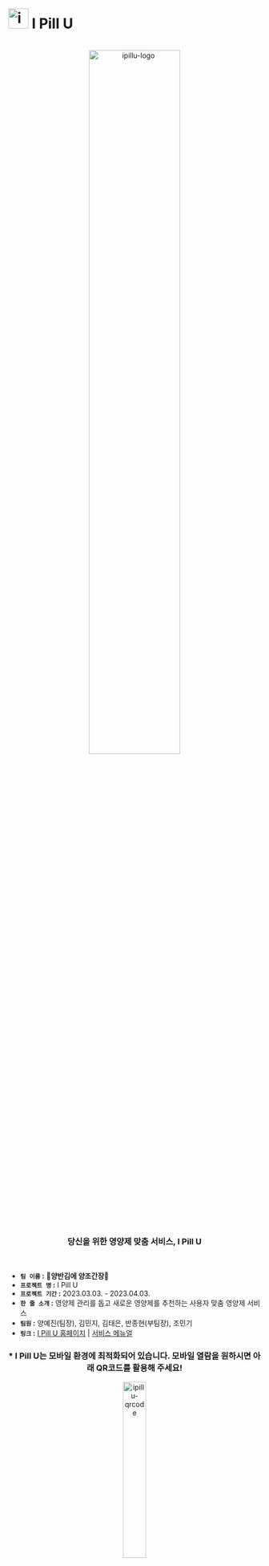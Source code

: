 <h1>
  <img width="40px" src="https://user-images.githubusercontent.com/77859683/228727338-a7859126-bdf5-4d9e-aeff-c8dd56296b88.png" alt="ipillu-logo" style="margin-bottom:-7px">
  <span>I Pill U</span>
</h1>

<br/>
<div  align="center">
  <img width="60%" src="https://user-images.githubusercontent.com/77859683/228727366-e4bb41d5-e111-442f-b0af-ac550bd41dc6.png" alt="ipillu-logo">
</div>
<h3 align="center">당신을 위한 영양제 맞춤 서비스, I Pill U</h3>
</br>

- **`팀 이름` :** **🍙양반김에 양조간장🥢**
- **`프로젝트 명` :** I Pill U
- **`프로젝트 기간` :** 2023.03.03. - 2023.04.03.
- **`한 줄 소개` :** 영양제 관리를 돕고 새로운 영양제를 추천하는 사용자 맞춤 영양제 서비스
- **`팀원` :** 양예진(팀장), 김민지, 김태은, 반종현(부팀장), 조민기
- **`링크` :** [I Pill U 홈페이지](http://ipillu.link/) | [서비스 메뉴얼](https://drive.google.com/file/d/1yzOMx5NTbo7W8sjl1KdhyVBO08Z_EuJ9/view?usp=share_link)
<div align="center">
  <h3>* I Pill U는 모바일 환경에 최적화되어 있습니다. 모바일 열람을 원하시면 아래 QR코드를 활용해 주세요!</h3>
  <img width="30%" src="https://user-images.githubusercontent.com/116554914/228786478-4c99907e-326a-45c0-8a93-4dd4777089f8.png" alt="ipillu-qrcode">
</div>

<br/>

## :bulb: Intro
<h3>영양제 종류, 복용법, 유통기한...일일이 기억하기 너무 복잡하다:face_with_spiral_eyes: 손쉽게 관리할 수 있는 방법 없을까?</h3>


- 나만의 **영양제 달력**으로 꼼꼼하게 정리하는 영양제 일정
- 필요한 영양제는 **추천**받고 새로운 영양제 **검색**까지
- 복용 중인 **영양제**와 **약**은 한 페이지에서 손쉽게 관리

<br/>

## :family: 팀원 소개

| [양예진<br>(FE, 팀장)](https://github.com/yjyaang) | [김민지<br>(FE)](https://github.com/JOAAAAAAAAAAA) | [김태은<br>(FE)](https://github.com/10xc) | [반종현<br>(BE, 부팀장)](https://github.com/JONGHYUNVAN) | [조민기<br>(BE)](https://github.com/SEB-BE-42-mkcho) | 
| :---: | :---: | :---: | :---: | :---: |
| <img alt="양예진" src="https://user-images.githubusercontent.com/77859683/228738032-26654b73-fef7-47c6-a301-44ce48593257.png" height="150"> | <img alt="김민지" src="https://user-images.githubusercontent.com/77859683/228738461-5a3dbe9a-a78c-4ada-81b3-f8dcc9a7af5e.png" height="150"> | <img alt="김태은" src="https://user-images.githubusercontent.com/77859683/228740344-c8a32f16-5b3f-4167-b6e3-85c4aed5512c.png" height="150" style=""> | <img alt="반종현" src="https://user-images.githubusercontent.com/77859683/228738489-e17bf780-db54-4bf4-b91b-9a9e92067d5d.png" height="150"> | <img alt="조민기" src="https://user-images.githubusercontent.com/77859683/228738494-3630891b-2d8f-49a7-ab43-c812144ed802.png" height="150"> |
|<p align="left">- (웹) 좌측 소개 페이지<br/>- 시작 페이지<br/>- 유저 정보 CRU<br/>- 영양제 추천 페이지<br/>- 영양제 검색 페이지<br/>- 토큰 만료 검증 함수<br/></p> |<p align="left">- 알약 관리 페이지<br/>- 데이터 생성 페이지<br/>- 영양제CRUD<br/>- fitlering&sorting<br/>- 바코드 인식 후<br/>자동 입력<br/></p>|<p align="left">- 회원가입 페이지<br/>- 로그인 페이지<br/>- 캘린더 페이지<br/>  (캘린더/타임라인)<br/></p>|<p align="left">- Spring security<br/>  - JWT<br/>- User, Detail,<br/> Supplement,<br/>Concern<br/>DetailSupplement<br/>CRUD 및<br/>연관관계 매핑<br/>- NaverOpenApi <br/>Controller<br/></p>|<p align="left">- Concern CRU<br/>- NaverOpenAPI적용<br/></p>|
<br/>

## :computer: 기술 스택

### 공통
<img src="https://img.shields.io/badge/Git-F05032?style=for-the-badge&logo=Git&logoColor=white"> <img src="https://img.shields.io/badge/Github-181717?style=for-the-badge&logo=Github&logoColor=white"> <img src="https://img.shields.io/badge/Discord-5865F2?style=for-the-badge&logo=Discord&logoColor=white"> <img src="https://img.shields.io/badge/Notion-000000?style=for-the-badge&logo=Notion&logoColor=white"> <img src="https://img.shields.io/badge/Figma-F24E1E?style=for-the-badge&logo=Figma&logoColor=white">

### Frontend
<img src="https://img.shields.io/badge/HTML5-E34F26?style=for-the-badge&logo=HTML5&logoColor=white"> <img src="https://img.shields.io/badge/CSS3-1572B6?style=for-the-badge&logo=CSS3&logoColor=white"> <img src="https://img.shields.io/badge/JAVASCRIPT-F7DF1E?style=for-the-badge&logo=JAVASCRIPT&logoColor=black"> <img src="https://img.shields.io/badge/REACT-61DAFB?style=for-the-badge&logo=REACT&logoColor=black"> <img src="https://img.shields.io/badge/styled components-DB7093?style=for-the-badge&logo=styled-components&logoColor=white"> <img src="https://img.shields.io/badge/Axios-5A29E4?style=for-the-badge&logo=Axios&logoColor=white"> <img src="https://img.shields.io/badge/Redux-764ABC?style=for-the-badge&logo=Redux&logoColor=white"> <img src="https://img.shields.io/badge/Swiper-6332F6?style=for-the-badge&logo=Swiper&logoColor=white"> <img src="https://img.shields.io/badge/Amazon S3-569A31?style=for-the-badge&logo=Amazon S3&logoColor=white">

### Backend
<img src="https://img.shields.io/badge/Java-008FC7?style=for-the-badge&logo=Java&logoColor=white"> <img src="https://img.shields.io/badge/SPRING-6DB33F?style=for-the-badge&logo=SPRING&logoColor=white"> <img src="https://img.shields.io/badge/SPRING BOOT-6DB33F?style=for-the-badge&logo=SPRING BOOT&logoColor=white"> <img src="https://img.shields.io/badge/SPRING Security-6DB33F?style=for-the-badge&logo=SPRING Security&logoColor=white"> <img src="https://img.shields.io/badge/JWT-000000?style=for-the-badge&logo=JWT&logoColor=white"> <img src="https://img.shields.io/badge/MySQL-4479A1?style=for-the-badge&logo=MySQL&logoColor=white"> <img src="https://img.shields.io/badge/AMAZON EC2-FF9900?style=for-the-badge&logo=Amazon EC2&logoColor=white">

<br/>

## :file_folder: 문서함
+ [사용자 요구사항 정의서](https://docs.google.com/spreadsheets/d/17eBM3l6ISMAeMXSSNHd_SefAwoWtXF-VQcBI1VOaVSE/edit#gid=0)
+ [API 명세서](https://documenter.getpostman.com/view/24689794/2s93JtRQ54)
+ [API 명세서2](https://documenter.getpostman.com/view/24689794/2s93JxsMP7)
+ [화면 정의서](https://drive.google.com/file/d/1bUcgcAfQcFdfLkO6aKqS2vBGdcjgR91o/view)
+ [개발자 테스트](https://drive.google.com/file/d/1WwghUac7BKHWVWvpLnS-HU8FGfN-wagt/view)
+ [활동 기록, 회의기록](https://www.notion.so/codestates/51d619ec198340e0a317638e2cd85e04)
+ [서비스 메뉴얼](https://docs.google.com/presentation/d/1F7oTSAVCPtnpg6T06QYaP5ogIoqmDu75/edit?usp=share_link&ouid=111467942398670186641&rtpof=true&sd=true)
+ [기술 발표 영상](https://www.youtube.com/watch?v=kVcoMQc9Ntk)
<br/>


## :pencil2: 커밋 & 코드 컨벤션

| 태그 이름 | 설명 |
| --- | --- |
| [Feat] | 새로운 기능 추가 |
| [Fix] | 버그 수정 |
| [Design] | CSS 등 사용자 UI 디자인 변경 |
| [Style] | 코드 수정은 없지만, 코드 포맷 변경시 작성 |
| [Refactor] | 코드 리팩토링 |
| [Comment] | 필요한 주석 추가 및 변경 |
| [Docs] | 문서 수정 |
| [Test] | 테스트 및 테스트 리팩토링 코드 작성(프로덕션 코드 변경 X) |
| [Chore] | 빌드 업무 수정, 패키지 매니저 설정 및 수정(프로덕션 코드 변경 X) |
| [Rename] | 파일 및 폴더를 수정하는 작업 |
| [Remove] | 파일 및 폴더를 삭제하는 작업 |
| [Init] | 브랜치 초기화 및 초기셋팅 관련된 설정일 경우 |

